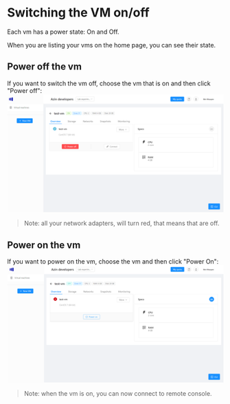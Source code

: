 # Switching the VM on/off
Each vm has a power state: On and Off.

When you are listing your vms on the home page, you can see their state. 

## Power off the vm
If you want to switch the vm off, choose the vm that is on and then click "Power off":
![Off](./images/power/off.png)

> Note: all your network adapters, will turn red, that means that are off.

## Power on the vm
If you want to power on the vm, choose the vm and then click "Power On":
![On](./images/power/on.png)

> Note: when the vm is on, you can now connect to remote console.